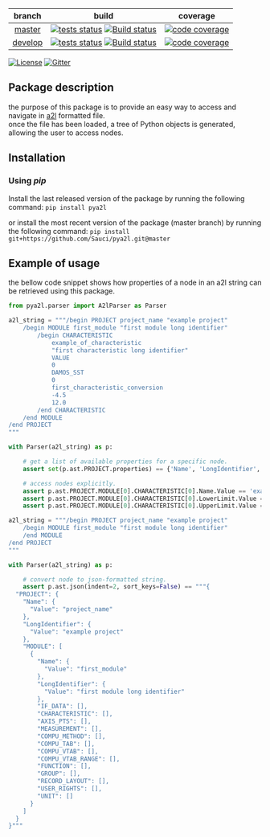 
| branch  | build  | coverage |
|:-------:|:------:| :-------:|
| [master](https://github.com/Sauci/pya2l/tree/master)   | [![tests status](https://travis-ci.org/Sauci/pya2l.svg?branch=master)](https://travis-ci.org/Sauci/pya2l) [![Build status](https://ci.appveyor.com/api/projects/status/wwq1r9y3ot0d6lea/branch/master?svg=true)](https://ci.appveyor.com/project/Sauci/pya2l/branch/master) | [![code coverage](https://codecov.io/gh/Sauci/pya2l/branch/master/graphs/badge.svg?token=Q5aceZRFXh)](https://codecov.io/gh/Sauci/pya2l?branch=master)  |
| [develop](https://github.com/Sauci/pya2l/tree/develop) | [![tests status](https://travis-ci.org/Sauci/pya2l.svg?branch=develop)](https://travis-ci.org/Sauci/pya2l) [![Build status](https://ci.appveyor.com/api/projects/status/wwq1r9y3ot0d6lea/branch/develop?svg=true)](https://ci.appveyor.com/project/Sauci/pya2l/branch/develop) | [![code coverage](https://codecov.io/gh/Sauci/pya2l/branch/develop/graphs/badge.svg?token=Q5aceZRFXh)](https://codecov.io/gh/Sauci/pya2l?branch=develop) |

[![License](https://img.shields.io/badge/License-BSD%203--Clause-blue.svg)](https://raw.githubusercontent.com/Sauci/pya2l/master/LICENSE.md) [![Gitter](https://img.shields.io/gitter/room/Sauci/pya2l.svg)](https://gitter.im/pya2l/Lobby)

## Package description
the purpose of this package is to provide an easy way to access and navigate in [a2l](https://www.asam.net/standards/detail/mcd-2-mc/) formatted file.  
once the file has been loaded, a tree of Python objects is generated, allowing the user to access nodes.  
  
## Installation  
  
### Using *pip*
Install the last released version of the package by running the following command:
`pip install pya2l`

or install the most recent version of the package (master branch) by running the following command:
`pip install git+https://github.com/Sauci/pya2l.git@master`

## Example of usage  
the bellow code snippet shows how properties of a node in an a2l string can be retrieved using this package.  

```python
from pya2l.parser import A2lParser as Parser

a2l_string = """/begin PROJECT project_name "example project"
    /begin MODULE first_module "first module long identifier"
        /begin CHARACTERISTIC
            example_of_characteristic
            "first characteristic long identifier"
            VALUE
            0
            DAMOS_SST
            0
            first_characteristic_conversion
            -4.5
            12.0
        /end CHARACTERISTIC
    /end MODULE
/end PROJECT
"""

with Parser(a2l_string) as p:

    # get a list of available properties for a specific node.
    assert set(p.ast.PROJECT.properties) == {'Name', 'LongIdentifier', 'HEADER', 'MODULE'}

    # access nodes explicitly.
    assert p.ast.PROJECT.MODULE[0].CHARACTERISTIC[0].Name.Value == 'example_of_characteristic'
    assert p.ast.PROJECT.MODULE[0].CHARACTERISTIC[0].LowerLimit.Value == -4.5
    assert p.ast.PROJECT.MODULE[0].CHARACTERISTIC[0].UpperLimit.Value == 12.0

a2l_string = """/begin PROJECT project_name "example project"
    /begin MODULE first_module "first module long identifier"
    /end MODULE
/end PROJECT
"""

with Parser(a2l_string) as p:

    # convert node to json-formatted string.
    assert p.ast.json(indent=2, sort_keys=False) == """{
  "PROJECT": {
    "Name": {
      "Value": "project_name"
    },
    "LongIdentifier": {
      "Value": "example project"
    },
    "MODULE": [
      {
        "Name": {
          "Value": "first_module"
        },
        "LongIdentifier": {
          "Value": "first module long identifier"
        },
        "IF_DATA": [],
        "CHARACTERISTIC": [],
        "AXIS_PTS": [],
        "MEASUREMENT": [],
        "COMPU_METHOD": [],
        "COMPU_TAB": [],
        "COMPU_VTAB": [],
        "COMPU_VTAB_RANGE": [],
        "FUNCTION": [],
        "GROUP": [],
        "RECORD_LAYOUT": [],
        "USER_RIGHTS": [],
        "UNIT": []
      }
    ]
  }
}"""
```
